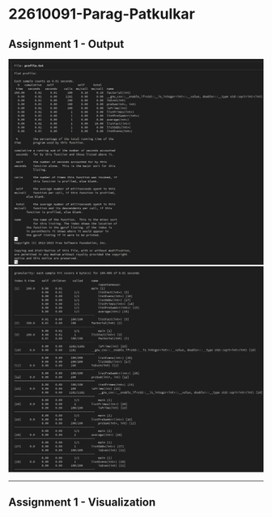 # 22610091-Parag-Patkulkar<br>

## Assignment 1 - Output
<img src="CA Assignment 1/ss1.png">
<img src="CA Assignment 1/ss2.png">

---
## Assignment 1 - Visualization




